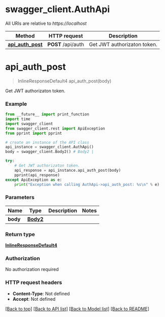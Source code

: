 # swagger_client.AuthApi

All URIs are relative to *https://localhost*

Method | HTTP request | Description
------------- | ------------- | -------------
[**api_auth_post**](AuthApi.md#api_auth_post) | **POST** /api/auth | Get JWT authorizaton token.


# **api_auth_post**
> InlineResponseDefault4 api_auth_post(body)

Get JWT authorizaton token.

### Example
```python
from __future__ import print_function
import time
import swagger_client
from swagger_client.rest import ApiException
from pprint import pprint

# create an instance of the API class
api_instance = swagger_client.AuthApi()
body = swagger_client.Body2() # Body2 | 

try:
    # Get JWT authorizaton token.
    api_response = api_instance.api_auth_post(body)
    pprint(api_response)
except ApiException as e:
    print("Exception when calling AuthApi->api_auth_post: %s\n" % e)
```

### Parameters

Name | Type | Description  | Notes
------------- | ------------- | ------------- | -------------
 **body** | [**Body2**](Body2.md)|  | 

### Return type

[**InlineResponseDefault4**](InlineResponseDefault4.md)

### Authorization

No authorization required

### HTTP request headers

 - **Content-Type**: Not defined
 - **Accept**: Not defined

[[Back to top]](#) [[Back to API list]](../README.md#documentation-for-api-endpoints) [[Back to Model list]](../README.md#documentation-for-models) [[Back to README]](../README.md)

